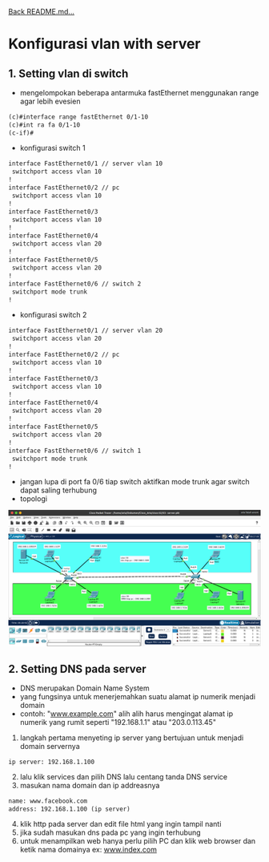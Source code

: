 <a href="../../README.md#back">Back README.md...</a>

# Konfigurasi vlan with server

## 1. **Setting vlan di switch**
- mengelompokan beberapa antarmuka fastEthernet menggunakan range agar lebih evesien
```
(c)#interface range fastEthernet 0/1-10
(c)#int ra fa 0/1-10
(c-if)#
```

- konfigurasi switch 1
```
interface FastEthernet0/1 // server vlan 10
 switchport access vlan 10
!
interface FastEthernet0/2 // pc
 switchport access vlan 10
!
interface FastEthernet0/3
 switchport access vlan 10
!
interface FastEthernet0/4
 switchport access vlan 20
!
interface FastEthernet0/5
 switchport access vlan 20
!
interface FastEthernet0/6 // switch 2
 switchport mode trunk
!
```

- konfigurasi switch 2
```
interface FastEthernet0/1 // server vlan 20
 switchport access vlan 20
!
interface FastEthernet0/2 // pc
 switchport access vlan 10
!
interface FastEthernet0/3
 switchport access vlan 10
!
interface FastEthernet0/4
 switchport access vlan 20
!
interface FastEthernet0/5
 switchport access vlan 20
!
interface FastEthernet0/6 // switch 1
 switchport mode trunk
!
```

- jangan lupa di port fa 0/6 tiap switch aktifkan mode trunk agar switch dapat saling terhubung
- topologi
<img src="../../notes cisco/image/vlan-server.png">

## 2. **Setting DNS pada server**
- DNS merupakan Domain Name System
- yang fungsinya untuk menerjemahkan suatu alamat ip numerik menjadi domain
- contoh: "www.example.com" alih alih harus mengingat alamat ip numerik yang rumit seperti "192.168.1.1" atau "203.0.113.45"

1. langkah pertama menyeting ip server yang bertujuan untuk menjadi domain servernya
```
ip server: 192.168.1.100
```

2. lalu klik services dan pilih DNS lalu centang tanda DNS service
3. masukan nama domain dan ip addreasnya
```
name: www.facebook.com
address: 192.168.1.100 (ip server)
```

4. klik http pada server dan edit file html yang ingin tampil nanti
5. jika sudah masukan dns pada pc yang ingin terhubung
6. untuk menampilkan web hanya perlu pilih PC dan klik web browser dan ketik nama domainya ex: www.index.com
